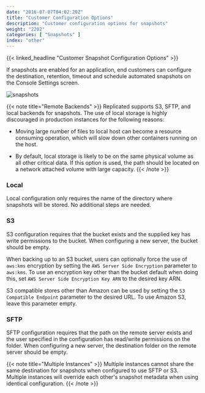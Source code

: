 ```yaml
---
date: "2016-07-07T04:02:20Z"
title: "Customer Configuration Options"
description: "Customer configuration options for snapshots"
weight: "2202"
categories: [ "Snapshots" ]
index: "other"
---
```


{{< linked_headline "Customer Snapshot Configuration Options" >}}

If snapshots are enabled for an application, end customers can configure the destination, retention, timeout and schedule automated snapshots on the Console Settings screen.

![snapshots](/images/post-screens/snapshot-config.png)

{{< note title="Remote Backends" >}}
Replicated supports S3, SFTP, and local backends for snapshots.  The use of local storage is highly discouraged in production instances for the following reasons:

  * Moving large number of files to local host can become a resource consuming operation, which will slow down other containers running on the host.

  * By default, local storage is likely to be on the same physical volume as all other critical data.  If this option is used, the path should be located on a network attached volume with large capacity.
{{< /note >}}

### Local

Local configuration only requires the name of the directory where snapshots will be stored.  No additional steps are needed.

### S3

S3 configuration requires that the bucket exists and the supplied key has write permissions to the bucket.  When configuring a new server, the bucket should be empty.

When backing up to an S3 bucket, users can optionally force the use of `aws:kms` encryption by setting the `AWS Server Side Encryption` parameter to `aws:kms`. To use an encryption key other than the bucket default when doing this, set `AWS Server Side Encryption Key ARN` to the desired key ARN.

S3 compatible stores other than Amazon can be used by setting the `S3 Compatible Endpoint` parameter to the desired URL. To use Amazon S3, leave this parameter empty.

### SFTP

SFTP configuration requires that the path on the remote server exists and the user specified in the configuration has read/write permissions on the folder.  When configuring a new server, the destination folder on the remote server should be empty.

{{< note title="Multiple Instances" >}}
Multiple instances cannot share the same destination for snapshots when configured to use SFTP or S3.  Multiple instances will override each other's snapshot metadata when using identical configuration.
{{< /note >}}
